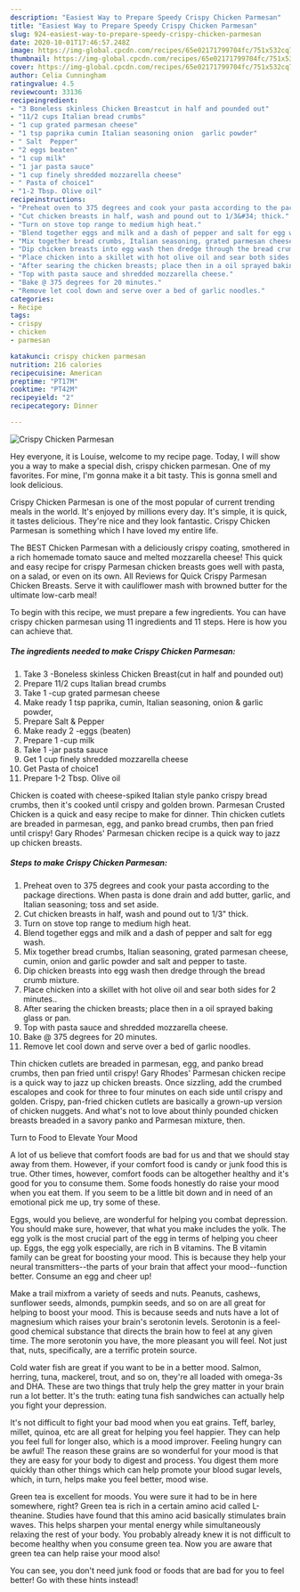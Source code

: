 ```yaml
---
description: "Easiest Way to Prepare Speedy Crispy Chicken Parmesan"
title: "Easiest Way to Prepare Speedy Crispy Chicken Parmesan"
slug: 924-easiest-way-to-prepare-speedy-crispy-chicken-parmesan
date: 2020-10-01T17:46:57.248Z
image: https://img-global.cpcdn.com/recipes/65e02171799704fc/751x532cq70/crispy-chicken-parmesan-recipe-main-photo.jpg
thumbnail: https://img-global.cpcdn.com/recipes/65e02171799704fc/751x532cq70/crispy-chicken-parmesan-recipe-main-photo.jpg
cover: https://img-global.cpcdn.com/recipes/65e02171799704fc/751x532cq70/crispy-chicken-parmesan-recipe-main-photo.jpg
author: Celia Cunningham
ratingvalue: 4.5
reviewcount: 33136
recipeingredient:
- "3 Boneless skinless Chicken Breastcut in half and pounded out"
- "11/2 cups Italian bread crumbs"
- "1 cup grated parmesan cheese"
- "1 tsp paprika cumin Italian seasoning onion  garlic powder"
- " Salt  Pepper"
- "2 eggs beaten"
- "1 cup milk"
- "1 jar pasta sauce"
- "1 cup finely shredded mozzarella cheese"
- " Pasta of choice1"
- "1-2 Tbsp. Olive oil"
recipeinstructions:
- "Preheat oven to 375 degrees and cook your pasta according to the package directions. When pasta is done drain and add butter, garlic, and Italian seasoning; toss and set aside."
- "Cut chicken breasts in half, wash and pound out to 1/3&#34; thick."
- "Turn on stove top range to medium high heat."
- "Blend together eggs and milk and a dash of pepper and salt for egg wash."
- "Mix together bread crumbs, Italian seasoning, grated parmesan cheese, cumin, onion and garlic powder and salt and pepper to taste."
- "Dip chicken breasts into egg wash then dredge through the bread crumb mixture."
- "Place chicken into a skillet with hot olive oil and sear both sides for 2 minutes.."
- "After searing the chicken breasts; place then in a oil sprayed baking glass or pan."
- "Top with pasta sauce and shredded mozzarella cheese."
- "Bake @ 375 degrees for 20 minutes."
- "Remove let cool down and serve over a bed of garlic noodles."
categories:
- Recipe
tags:
- crispy
- chicken
- parmesan

katakunci: crispy chicken parmesan 
nutrition: 216 calories
recipecuisine: American
preptime: "PT17M"
cooktime: "PT42M"
recipeyield: "2"
recipecategory: Dinner

---
```



![Crispy Chicken Parmesan](https://img-global.cpcdn.com/recipes/65e02171799704fc/751x532cq70/crispy-chicken-parmesan-recipe-main-photo.jpg)

Hey everyone, it is Louise, welcome to my recipe page. Today, I will show you a way to make a special dish, crispy chicken parmesan. One of my favorites. For mine, I'm gonna make it a bit tasty. This is gonna smell and look delicious.

Crispy Chicken Parmesan is one of the most popular of current trending meals in the world. It's enjoyed by millions every day. It's simple, it is quick, it tastes delicious. They're nice and they look fantastic. Crispy Chicken Parmesan is something which I have loved my entire life.

The BEST Chicken Parmesan with a deliciously crispy coating, smothered in a rich homemade tomato sauce and melted mozzarella cheese! This quick and easy recipe for crispy Parmesan chicken breasts goes well with pasta, on a salad, or even on its own. All Reviews for Quick Crispy Parmesan Chicken Breasts. Serve it with cauliflower mash with browned butter for the ultimate low-carb meal!


To begin with this recipe, we must prepare a few ingredients. You can have crispy chicken parmesan using 11 ingredients and 11 steps. Here is how you can achieve that.

<!--inarticleads1-->

##### The ingredients needed to make Crispy Chicken Parmesan:

1. Take 3 -Boneless skinless Chicken Breast(cut in half and pounded out)
1. Prepare 11/2 cups Italian bread crumbs
1. Take 1 -cup grated parmesan cheese
1. Make ready 1 tsp paprika, cumin, Italian seasoning, onion &amp; garlic powder,
1. Prepare  Salt &amp; Pepper
1. Make ready 2 -eggs (beaten)
1. Prepare 1 -cup milk
1. Take 1 -jar pasta sauce
1. Get 1 cup finely shredded mozzarella cheese
1. Get  Pasta of choice1
1. Prepare 1-2 Tbsp. Olive oil


Chicken is coated with cheese-spiked Italian style panko crispy bread crumbs, then it&#39;s cooked until crispy and golden brown. Parmesan Crusted Chicken is a quick and easy recipe to make for dinner. Thin chicken cutlets are breaded in parmesan, egg, and panko bread crumbs, then pan fried until crispy! Gary Rhodes&#39; Parmesan chicken recipe is a quick way to jazz up chicken breasts. 

<!--inarticleads2-->

##### Steps to make Crispy Chicken Parmesan:

1. Preheat oven to 375 degrees and cook your pasta according to the package directions. When pasta is done drain and add butter, garlic, and Italian seasoning; toss and set aside.
1. Cut chicken breasts in half, wash and pound out to 1/3&#34; thick.
1. Turn on stove top range to medium high heat.
1. Blend together eggs and milk and a dash of pepper and salt for egg wash.
1. Mix together bread crumbs, Italian seasoning, grated parmesan cheese, cumin, onion and garlic powder and salt and pepper to taste.
1. Dip chicken breasts into egg wash then dredge through the bread crumb mixture.
1. Place chicken into a skillet with hot olive oil and sear both sides for 2 minutes..
1. After searing the chicken breasts; place then in a oil sprayed baking glass or pan.
1. Top with pasta sauce and shredded mozzarella cheese.
1. Bake @ 375 degrees for 20 minutes.
1. Remove let cool down and serve over a bed of garlic noodles.


Thin chicken cutlets are breaded in parmesan, egg, and panko bread crumbs, then pan fried until crispy! Gary Rhodes&#39; Parmesan chicken recipe is a quick way to jazz up chicken breasts. Once sizzling, add the crumbed escalopes and cook for three to four minutes on each side until crispy and golden. Crispy, pan-fried chicken cutlets are basically a grown-up version of chicken nuggets. And what&#39;s not to love about thinly pounded chicken breasts breaded in a savory panko and Parmesan mixture, then. 

Turn to Food to Elevate Your Mood


A lot of us believe that comfort foods are bad for us and that we should stay away from them. However, if your comfort food is candy or junk food this is true. Other times, however, comfort foods can be altogether healthy and it's good for you to consume them. Some foods honestly do raise your mood when you eat them. If you seem to be a little bit down and in need of an emotional pick me up, try some of these.

Eggs, would you believe, are wonderful for helping you combat depression. You should make sure, however, that what you make includes the yolk. The egg yolk is the most crucial part of the egg in terms of helping you cheer up. Eggs, the egg yolk especially, are rich in B vitamins. The B vitamin family can be great for boosting your mood. This is because they help your neural transmitters--the parts of your brain that affect your mood--function better. Consume an egg and cheer up!

Make a trail mixfrom a variety of seeds and nuts. Peanuts, cashews, sunflower seeds, almonds, pumpkin seeds, and so on are all great for helping to boost your mood. This is because seeds and nuts have a lot of magnesium which raises your brain's serotonin levels. Serotonin is a feel-good chemical substance that directs the brain how to feel at any given time. The more serotonin you have, the more pleasant you will feel. Not just that, nuts, specifically, are a terrific protein source.

Cold water fish are great if you want to be in a better mood. Salmon, herring, tuna, mackerel, trout, and so on, they're all loaded with omega-3s and DHA. These are two things that truly help the grey matter in your brain run a lot better. It's the truth: eating tuna fish sandwiches can actually help you fight your depression. 

It's not difficult to fight your bad mood when you eat grains. Teff, barley, millet, quinoa, etc are all great for helping you feel happier. They can help you feel full for longer also, which is a mood improver. Feeling hungry can be awful! The reason these grains are so wonderful for your mood is that they are easy for your body to digest and process. You digest them more quickly than other things which can help promote your blood sugar levels, which, in turn, helps make you feel better, mood wise.

Green tea is excellent for moods. You were sure it had to be in here somewhere, right? Green tea is rich in a certain amino acid called L-theanine. Studies have found that this amino acid basically stimulates brain waves. This helps sharpen your mental energy while simultaneously relaxing the rest of your body. You probably already knew it is not difficult to become healthy when you consume green tea. Now you are aware that green tea can help raise your mood also!

You can see, you don't need junk food or foods that are bad for you to feel better! Go  with  these hints  instead!


